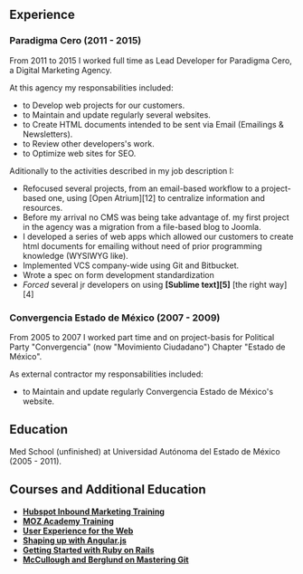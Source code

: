 ## Experience

### Paradigma Cero (2011 - 2015)

From 2011 to 2015 I worked full time as Lead Developer for Paradigma Cero, a Digital Marketing Agency.

At this agency my responsabilities included:

- to Develop web projects for our customers.
- to Maintain and update regularly several websites.
- to Create HTML documents intended to be sent via Email (Emailings & Newsletters).
- to Review other developers's work.
- to Optimize web sites for SEO.


Aditionally to the activities described in my job description I:

- Refocused several projects, from an email-based workflow to a project-based one, using [Open Atrium][12] to centralize information and resources.
- Before my arrival no CMS was being take advantage of. my first project in the agency was a migration from a file-based blog to Joomla.
- I developed a series of web apps which allowed our customers to create html documents for emailing without need of prior programming knowledge (WYSIWYG like).
- Implemented VCS company-wide using Git and Bitbucket.
- Wrote a spec on form development standardization
- *Forced* several jr developers on using **[Sublime text][5]** [the right way][4]


### Convergencia Estado de México (2007 - 2009)

From 2005 to 2007 I worked part time and on project-basis for Political Party "Convergencia" (now "Movimiento Ciudadano") Chapter "Estado de México".

As external contractor my responsabilities included:

- to Maintain and update regularly Convergencia Estado de México's website.

## Education

Med School (unfinished) at Universidad Autónoma del Estado de México (2005 - 2011). 


## Courses and Additional Education


- **[Hubspot Inbound Marketing Training][18]**  
- **[MOZ Academy Training][19]**
- **[User Experience for the Web][13]**
- **[Shaping up with Angular.js][14]**
- **[Getting Started with Ruby on Rails][15]**
- **[McCullough and Berglund on Mastering Git][16]**

[13]:https://www.open2study.com/courses/user-experience-for-the-web
[14]:https://www.codeschool.com/courses/shaping-up-with-angular-js
[15]:https://www.udemy.com/getting-started-with-ruby-on-rails/?dtcode=RHdBJKo2C13W
[16]:https://www.safaribooksonline.com/library/view/mccullough-and-berglund/9781449304737/
[17]:http://rivieramx.com.mx/
[18]:http://academy.hubspot.com/
[19]:http://moz.com/academy
[20]:http://simplotmexico.com/
[21]:http://www.balper.com.mx/